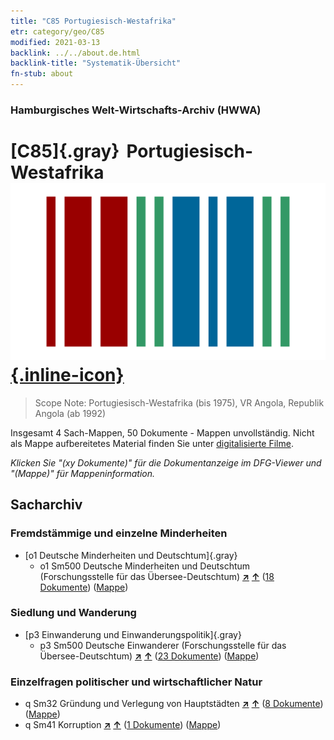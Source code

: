 ```yaml
---
title: "C85 Portugiesisch-Westafrika"
etr: category/geo/C85
modified: 2021-03-13
backlink: ../../about.de.html
backlink-title: "Systematik-Übersicht"
fn-stub: about
---
```


### Hamburgisches Welt-Wirtschafts-Archiv (HWWA)
# [C85]{.gray}&#8201; Portugiesisch-Westafrika&#160; [![Wikidata item](/images/Wikidata-logo.svg){.inline-icon}](http://www.wikidata.org/entity/Q916)


> Scope Note: Portugiesisch-Westafrika (bis 1975), VR Angola, Republik Angola (ab 1992)



Insgesamt 4 Sach-Mappen, 50 Dokumente - Mappen unvollständig.
Nicht als Mappe aufbereitetes Material finden Sie unter [digitalisierte Filme](/film/h1_sh).

_Klicken Sie "(xy Dokumente)" für die Dokumentanzeige im DFG-Viewer und "(Mappe)" für Mappeninformation._

## Sacharchiv




### Fremdstämmige und einzelne Minderheiten

- [o1 Deutsche Minderheiten und Deutschtum]{.gray}
  - o1 Sm500 Deutsche Minderheiten und Deutschtum (Forschungsstelle für das Übersee-Deutschtum) [**&nearr;**](../../../subject/i/145911/about.de.html "Deutsche Minderheiten und Deutschtum (Forschungsstelle für das Übersee-Deutschtum) (in der ganzen Welt)") [**&uarr;**](../../../subject/about.de.html#o1_Sm500 "Sachsystematik") (<a href="https://pm20.zbw.eu/dfgview/sh/141449,145911" title="über: Portugiesisch-Westafrika : Deutsche Minderheiten und Deutschtum (Forschungsstelle für das Übersee-Deutschtum)" target="_blank">18 Dokumente</a>) ([Mappe](http://purl.org/pressemappe20/folder/sh/141449,145911))

### Siedlung und Wanderung

- [p3 Einwanderung und Einwanderungspolitik]{.gray}
  - p3 Sm500 Deutsche Einwanderer (Forschungsstelle für das Übersee-Deutschtum) [**&nearr;**](../../../subject/i/145921/about.de.html "Deutsche Einwanderer (Forschungsstelle für das Übersee-Deutschtum) (in der ganzen Welt)") [**&uarr;**](../../../subject/about.de.html#p3_Sm500 "Sachsystematik") (<a href="https://pm20.zbw.eu/dfgview/sh/141449,145921" title="über: Portugiesisch-Westafrika : Deutsche Einwanderer (Forschungsstelle für das Übersee-Deutschtum)" target="_blank">23 Dokumente</a>) ([Mappe](http://purl.org/pressemappe20/folder/sh/141449,145921))

### Einzelfragen politischer und wirtschaftlicher Natur

- q Sm32 Gründung und Verlegung von Hauptstädten [**&nearr;**](../../../subject/i/145984/about.de.html "Gründung und Verlegung von Hauptstädten (in der ganzen Welt)") [**&uarr;**](../../../subject/about.de.html#q_Sm32 "Sachsystematik") (<a href="https://pm20.zbw.eu/dfgview/sh/141449,145984" title="über: Portugiesisch-Westafrika : Gründung und Verlegung von Hauptstädten" target="_blank">8 Dokumente</a>) ([Mappe](http://purl.org/pressemappe20/folder/sh/141449,145984))
- q Sm41 Korruption [**&nearr;**](../../../subject/i/145992/about.de.html "Korruption (in der ganzen Welt)") [**&uarr;**](../../../subject/about.de.html#q_Sm41 "Sachsystematik") (<a href="https://pm20.zbw.eu/dfgview/sh/141449,145992" title="über: Portugiesisch-Westafrika : Korruption" target="_blank">1 Dokumente</a>) ([Mappe](http://purl.org/pressemappe20/folder/sh/141449,145992))


